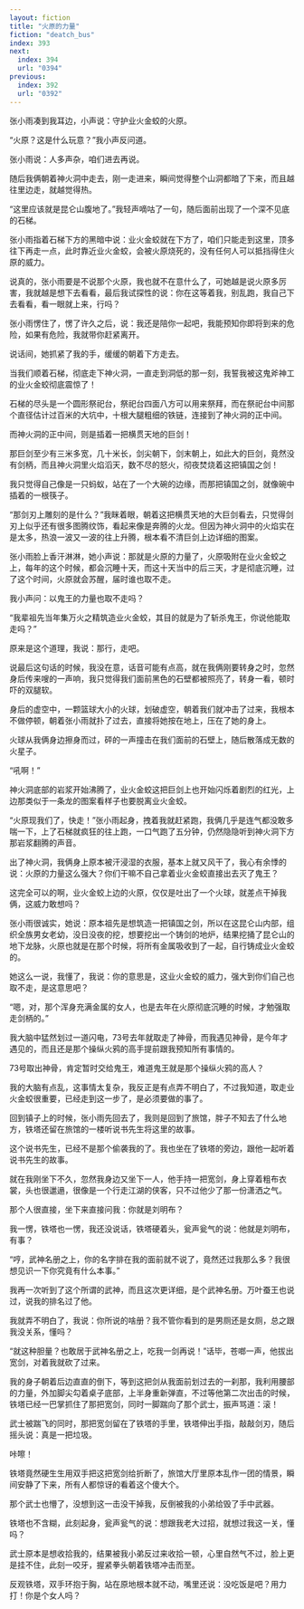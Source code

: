 ```yaml
---
layout: fiction
title: "火原的力量"
fiction: "deatch_bus"
index: 393
next:
  index: 394
  url: "0394"
previous:
  index: 392
  url: "0392"
---
```

张小雨凑到我耳边，小声说：守护业火金蛟的火原。

“火原？这是什么玩意？”我小声反问道。

张小雨说：人多声杂，咱们进去再说。

随后我俩朝着神火洞中走去，刚一走进来，瞬间觉得整个山洞都暗了下来，而且越往里边走，就越觉得热。

“这里应该就是昆仑山腹地了。”我轻声嘀咕了一句，随后面前出现了一个深不见底的石梯。

张小雨指着石梯下方的黑暗中说：业火金蛟就在下方了，咱们只能走到这里，顶多往下再走一点，此时靠近业火金蛟，会被火原烧死的，没有任何人可以抵挡得住火原的威力。

说真的，张小雨要是不说那个火原，我也就不在意什么了，可她越是说火原多厉害，我就越是想下去看看，最后我试探性的说：你在这等着我，别乱跑，我自己下去看看，看一眼就上来，行吗？

张小雨愣住了，愣了许久之后，说：我还是陪你一起吧，我能预知你即将到来的危险，如果有危险，我就带你赶紧离开。

说话间，她抓紧了我的手，缓缓的朝着下方走去。

当我们顺着石梯，彻底走下神火洞，一直走到洞低的那一刻，我誓我被这鬼斧神工的业火金蛟彻底震惊了！

石梯的尽头是一个圆形祭祀台，祭祀台四面八方可以用来祭拜，而在祭祀台中间那个直径估计过百米的大坑中，十根大腿粗细的铁链，连接到了神火洞的正中间。

而神火洞的正中间，则是插着一把横贯天地的巨剑！

那巨剑至少有三米多宽，几十米长，剑尖朝下，剑末朝上，如此大的巨剑，竟然没有剑柄，而且神火洞里火焰滔天，数不尽的怒火，彻夜焚烧着这把镇国之剑！

我只觉得自己像是一只蚂蚁，站在了一个大碗的边缘，而那把镇国之剑，就像碗中插着的一根筷子。

“那剑刃上雕刻的是什么？”我眯着眼，朝着这把横贯天地的大巨剑看去，只觉得剑刃上似乎还有很多图腾纹饰，看起来像是奔腾的火龙。但因为神火洞中的火焰实在是太多，热浪一波又一波的往上升腾，根本看不清巨剑上边详细的图案。

张小雨脸上香汗淋淋，她小声说：那就是火原的力量了，火原吸附在业火金蛟之上，每年的这个时候，都会沉睡十天，而这十天当中的后三天，才是彻底沉睡，过了这个时间，火原就会苏醒，届时谁也取不走。

我小声问：以鬼王的力量也取不走吗？

“我辈祖先当年集万火之精筑造业火金蛟，其目的就是为了斩杀鬼王，你说他能取走吗？”

原来是这个道理，我说：那行，走吧。

说最后这句话的时候，我没在意，话音可能有点高，就在我俩刚要转身之时，忽然身后传来嗖的一声响，我只觉得我们面前黑色的石壁都被照亮了，转身一看，顿时吓的双腿软。

身后的虚空中，一颗篮球大小的火球，划破虚空，朝着我们就冲击了过来，我根本不做停顿，朝着张小雨就扑了过去，直接将她按在地上，压在了她的身上。

火球从我俩身边擦身而过，砰的一声撞击在我们面前的石壁上，随后散落成无数的火星子。

“吼啊！”

神火洞底部的岩浆开始沸腾了，业火金蛟这把巨剑上也开始闪烁着剧烈的红光，上边那类似于一条龙的图案看样子也要脱离业火金蛟。

“火原现我们了，快走！”张小雨起身，拽着我就赶紧跑，我俩几乎是连气都没敢多喘一下，上了石梯就疯狂的往上跑，一口气跑了五分钟，仍然隐隐听到神火洞下方那岩浆翻腾的声音。

出了神火洞，我俩身上原本被汗浸湿的衣服，基本上就又风干了，我心有余悸的说：火原的力量这么强大？你们干嘛不自己拿着业火金蛟直接出去灭了鬼王？

这完全可以的啊，业火金蛟上边的火原，仅仅是吐出了一个火球，就差点干掉我俩，这威力敢想吗？

张小雨很诚实，她说：原本祖先是想筑造一把镇国之剑，所以在这昆仑山内部，组织全族男女老幼，没日没夜的挖，想要挖出一个铸剑的地炉，结果挖捅了昆仑山的地下龙脉，火原也就是在那个时候，将所有金属吸收到了一起，自行铸成业火金蛟的。

她这么一说，我懂了，我说：你的意思是，这业火金蛟的威力，强大到你们自己也取不走，是这意思吧？

“嗯，对，那个浑身充满金属的女人，也是去年在火原彻底沉睡的时候，才勉强取走剑柄的。”

我大脑中猛然划过一道闪电，73号去年就取走了神骨，而我遇见神骨，是今年才遇见的，而且还是那个操纵火鸦的高手提前跟我预知所有事情的。

73号取出神骨，肯定暂时交给鬼王，难道鬼王就是那个操纵火鸦的高人？

我的大脑有点乱，这事情太复杂，我反正是有点弄不明白了，不过我知道，取走业火金蛟很重要，已经走到这一步了，是必须要做的事了。

回到镇子上的时候，张小雨先回去了，我则是回到了旅馆，胖子不知去了什么地方，铁塔还留在旅馆的一楼听说书先生将这里的故事。

这个说书先生，已经不是那个偷袭我的了。我也坐在了铁塔的旁边，跟他一起听着说书先生的故事。

就在我刚坐下不久，忽然我身边又坐下一人，他手持一把宽剑，身上穿着粗布衣裳，头也很邋遢，很像是一个行走江湖的侠客，只不过他少了那一份潇洒之气。

那个人很直接，坐下来直接问我：你就是刘明布？

我一愣，铁塔也一愣，我还没说话，铁塔硬着头，瓮声瓮气的说：他就是刘明布，有事？

“哼，武神名册之上，你的名字排在我的面前就不说了，竟然还过我那么多？我很想见识一下你究竟有什么本事。”

我再一次听到了这个所谓的武神，而且这次更详细，是个武神名册。万叶蚕王也说过，说我的排名过了他。

我就弄不明白了，我说：你所说的啥册？我不管你看到的是男厕还是女厕，总之跟我没关系，懂吗？

“就这种胆量？也敢居于武神名册之上，吃我一剑再说！”话毕，苍啷一声，他拔出宽剑，对着我就砍了过来。

我的身子朝着后边直直的倒下，等到这把剑从我面前划过去的一刹那，我利用腰部的力量，外加脚尖勾着桌子底部，上半身重新弹直，不过等他第二次出击的时候，铁塔已经一巴掌抓住了那把宽剑，同时一脚踹向了那个武士，振声骂道：滚！

武士被踹飞的同时，那把宽剑留在了铁塔的手里，铁塔伸出手指，敲敲剑刃，随后摇头说：真是一把垃圾。

咔嚓！

铁塔竟然硬生生用双手把这把宽剑给折断了，旅馆大厅里原本乱作一团的情景，瞬间安静了下来，所有人都惊讶的看着这个傻大个。

那个武士也懵了，没想到这一击没干掉我，反倒被我的小弟给毁了手中武器。

铁塔也不含糊，此刻起身，瓮声瓮气的说：想跟我老大过招，就想过我这一关，懂吗？

武士原本是想收拾我的，结果被我小弟反过来收拾一顿，心里自然气不过，脸上更是挂不住，此刻一咬牙，握紧拳头朝着铁塔冲击而至。

反观铁塔，双手环抱于胸，站在原地根本就不动，嘴里还说：没吃饭是吧？用力打！你是个女人吗？
